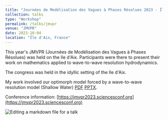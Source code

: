 ```yaml
---
title: "Journées de Modélisation des Vagues à Phases Résolues 2023 - Île d'Aix"
collection: talks
type: "Workshop"
permalink: /talks/jmvpr
venue: "JMVPR"
date: 2023-10-04
location: "Île d'Aix, France"
---
```


This year's JMVPR (Journées de Modélisation des Vagues à Phases Résolues) was held on the Ile d'Aix. Participants were there to present their work on mathematics applied to wave-to-wave resolution hydrodynamics.

The congress was held in the idyllic setting of the Ile d'Aix. 

My work involved our optimorph model forced by a wave-to-wave resolution model (Shallow Water) [PDF](http://ronan-dupont.github.io/files/presentation/Slides_Dupont_Ronan_JMVPR.pdf) [PPTX](http://ronan-dupont.github.io/files/presentation/Slides_Dupont_Ronan_JMVPR.pptx).


Conference information: [https://jmvpr2023.sciencesconf.org](https://jmvpr2023.sciencesconf.org)




![Editing a markdown file for a talk](/images/jmvpr-2023.jpg)

